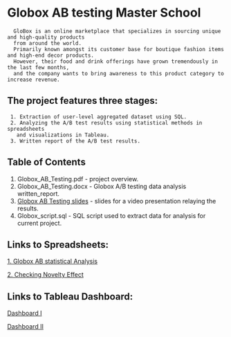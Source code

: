 # Globox AB testing Master School

      GloBox is an online marketplace that specializes in sourcing unique and high-quality products
      from around the world.
      Primarily known amongst its customer base for boutique fashion items and high-end decor products.
      However, their food and drink offerings have grown tremendously in the last few months, 
      and the company wants to bring awareness to this product category to increase revenue.
      
## The project features three stages:   

     1. Extraction of user-level aggregated dataset using SQL. 
     2. Analyzing the A/B test results using statistical methods in spreadsheets
       and visualizations in Tableau. 
     3. Written report of the A/B test results.

## Table of Contents

  1. Globox_AB_Testing.pdf - project overview.
  2. Globox_AB_Testing.docx - Globox A/B testing data analysis written_report.
  3. [Globox AB Testing slides](https://docs.google.com/presentation/d/1fXBMylQ5OY6LPUwaXePQwYt9_ooGaREW/edit#slide=id.p1) - 
  slides for a video presentation relaying the results.
  4. Globox_script.sql - SQL script used to extract data for analysis for current project.

## Links to Spreadsheets:

[1. Globox AB statistical Analysis](https://docs.google.com/spreadsheets/d/1tCCBiMVt-rneE3ULwDtkQhvI_wwbiUvy/edit?usp=drive_link&ouid=115094650836316658046&rtpof=true&sd=true)

[2. Checking Novelty Effect](https://docs.google.com/spreadsheets/d/1sWKErar6ihM78LGFYPYyCAqsDOr3Ray1PfHr5uNGURg/edit?usp=drive_link)

     
## Links to Tableau Dashboard:

   [Dashboard I](https://public.tableau.com/app/profile/dan.moshe/viz/GloboxABtestDashboard1/Dashboard1?publish=yes)

   [Dashboard II](https://public.tableau.com/app/profile/dan.moshe/viz/GloboxABtestDashboard1/Dashboard2?publish=yes)

